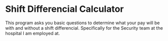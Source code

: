# **Shift Differencial Calculator**
This program asks you basic questions to determine what your pay will be with and without a shift differencial.
Specifically for the Security team at the hospital I am employed at.
